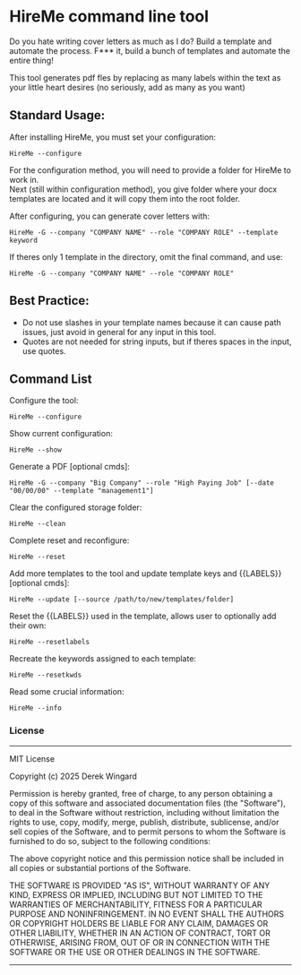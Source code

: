 # HireMe command line tool

Do you hate writing cover letters as much as I do?  Build a template and automate the process. F*** it, build a bunch of templates and automate the entire thing!  
  
This tool generates pdf fles by replacing as many labels within the text as your little heart desires (no seriously, add as many as you want)

## Standard Usage:
After installing HireMe, you must set your configuration:
```
HireMe --configure
```
For the configuration method, you will need to provide a folder for HireMe to work in.  
Next (still within configuration method), you give folder where your docx templates are located and it will copy them into the root folder. 

After configuring, you can generate cover letters with:
```
HireMe -G --company "COMPANY NAME" --role "COMPANY ROLE" --template keyword
```
If theres only 1 template in the directory, omit the final command, and use:
```
HireMe -G --company "COMPANY NAME" --role "COMPANY ROLE"
```
## Best Practice:
* Do not use slashes in your template names because it can cause path issues, just avoid in general for any input in this tool.
* Quotes are not needed for string inputs, but if theres spaces in the input, use quotes.

## Command List

Configure the tool: 
``` 
HireMe --configure
```

Show current configuration:
```
HireMe --show
```

Generate a PDF [optional cmds]:  
```
HireMe -G --company "Big Company" --role "High Paying Job" [--date "00/00/00" --template "management1"]
```

Clear the configured storage folder:
```
HireMe --clean
```

Complete reset and reconfigure:
```
HireMe --reset
```

Add more templates to the tool and update template keys and {{LABELS}} [optional cmds]:
```
HireMe --update [--source /path/to/new/templates/folder]
```

Reset the {{LABELS}} used in the template, allows user to optionally add their own:
```
HireMe --resetlabels
```

Recreate the keywords assigned to each template:
```
HireMe --resetkwds
```

Read some crucial information:
```
HireMe --info
```



### License
----------------------------------------------------------------------------

MIT License

Copyright (c) 2025 Derek Wingard

Permission is hereby granted, free of charge, to any person obtaining a copy
of this software and associated documentation files (the "Software"), to deal
in the Software without restriction, including without limitation the rights
to use, copy, modify, merge, publish, distribute, sublicense, and/or sell
copies of the Software, and to permit persons to whom the Software is
furnished to do so, subject to the following conditions:

The above copyright notice and this permission notice shall be included in all
copies or substantial portions of the Software.

THE SOFTWARE IS PROVIDED "AS IS", WITHOUT WARRANTY OF ANY KIND, EXPRESS OR
IMPLIED, INCLUDING BUT NOT LIMITED TO THE WARRANTIES OF MERCHANTABILITY,
FITNESS FOR A PARTICULAR PURPOSE AND NONINFRINGEMENT. IN NO EVENT SHALL THE
AUTHORS OR COPYRIGHT HOLDERS BE LIABLE FOR ANY CLAIM, DAMAGES OR OTHER
LIABILITY, WHETHER IN AN ACTION OF CONTRACT, TORT OR OTHERWISE, ARISING FROM,
OUT OF OR IN CONNECTION WITH THE SOFTWARE OR THE USE OR OTHER DEALINGS IN THE
SOFTWARE.  

-----------------------------------------------------------------------------











